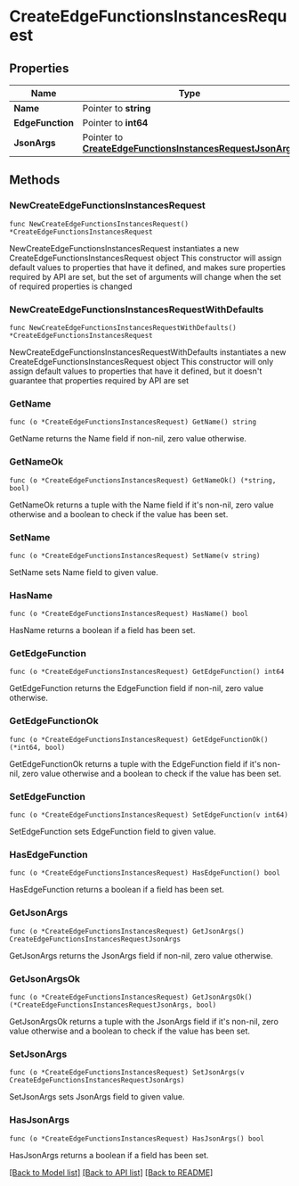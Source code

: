 # CreateEdgeFunctionsInstancesRequest

## Properties

Name | Type | Description | Notes
------------ | ------------- | ------------- | -------------
**Name** | Pointer to **string** |  | [optional] 
**EdgeFunction** | Pointer to **int64** |  | [optional] 
**JsonArgs** | Pointer to [**CreateEdgeFunctionsInstancesRequestJsonArgs**](CreateEdgeFunctionsInstancesRequestJsonArgs.md) |  | [optional] 

## Methods

### NewCreateEdgeFunctionsInstancesRequest

`func NewCreateEdgeFunctionsInstancesRequest() *CreateEdgeFunctionsInstancesRequest`

NewCreateEdgeFunctionsInstancesRequest instantiates a new CreateEdgeFunctionsInstancesRequest object
This constructor will assign default values to properties that have it defined,
and makes sure properties required by API are set, but the set of arguments
will change when the set of required properties is changed

### NewCreateEdgeFunctionsInstancesRequestWithDefaults

`func NewCreateEdgeFunctionsInstancesRequestWithDefaults() *CreateEdgeFunctionsInstancesRequest`

NewCreateEdgeFunctionsInstancesRequestWithDefaults instantiates a new CreateEdgeFunctionsInstancesRequest object
This constructor will only assign default values to properties that have it defined,
but it doesn't guarantee that properties required by API are set

### GetName

`func (o *CreateEdgeFunctionsInstancesRequest) GetName() string`

GetName returns the Name field if non-nil, zero value otherwise.

### GetNameOk

`func (o *CreateEdgeFunctionsInstancesRequest) GetNameOk() (*string, bool)`

GetNameOk returns a tuple with the Name field if it's non-nil, zero value otherwise
and a boolean to check if the value has been set.

### SetName

`func (o *CreateEdgeFunctionsInstancesRequest) SetName(v string)`

SetName sets Name field to given value.

### HasName

`func (o *CreateEdgeFunctionsInstancesRequest) HasName() bool`

HasName returns a boolean if a field has been set.

### GetEdgeFunction

`func (o *CreateEdgeFunctionsInstancesRequest) GetEdgeFunction() int64`

GetEdgeFunction returns the EdgeFunction field if non-nil, zero value otherwise.

### GetEdgeFunctionOk

`func (o *CreateEdgeFunctionsInstancesRequest) GetEdgeFunctionOk() (*int64, bool)`

GetEdgeFunctionOk returns a tuple with the EdgeFunction field if it's non-nil, zero value otherwise
and a boolean to check if the value has been set.

### SetEdgeFunction

`func (o *CreateEdgeFunctionsInstancesRequest) SetEdgeFunction(v int64)`

SetEdgeFunction sets EdgeFunction field to given value.

### HasEdgeFunction

`func (o *CreateEdgeFunctionsInstancesRequest) HasEdgeFunction() bool`

HasEdgeFunction returns a boolean if a field has been set.

### GetJsonArgs

`func (o *CreateEdgeFunctionsInstancesRequest) GetJsonArgs() CreateEdgeFunctionsInstancesRequestJsonArgs`

GetJsonArgs returns the JsonArgs field if non-nil, zero value otherwise.

### GetJsonArgsOk

`func (o *CreateEdgeFunctionsInstancesRequest) GetJsonArgsOk() (*CreateEdgeFunctionsInstancesRequestJsonArgs, bool)`

GetJsonArgsOk returns a tuple with the JsonArgs field if it's non-nil, zero value otherwise
and a boolean to check if the value has been set.

### SetJsonArgs

`func (o *CreateEdgeFunctionsInstancesRequest) SetJsonArgs(v CreateEdgeFunctionsInstancesRequestJsonArgs)`

SetJsonArgs sets JsonArgs field to given value.

### HasJsonArgs

`func (o *CreateEdgeFunctionsInstancesRequest) HasJsonArgs() bool`

HasJsonArgs returns a boolean if a field has been set.


[[Back to Model list]](../README.md#documentation-for-models) [[Back to API list]](../README.md#documentation-for-api-endpoints) [[Back to README]](../README.md)


